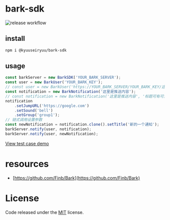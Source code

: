 # bark-sdk
![release workflow](https://github.com/kyuuseiryuu/bark-sdk/actions/workflows/release-package.yml/badge.svg)

## install
``` bash
npm i @kyuuseiryuu/bark-sdk
```
## usage

```typescript
const barkServer = new BarkSDK('YOUR_BARK_SERVER');
const user = new BarkUser('YOUR_BARK_KEY');
// const user = new BarkUser('https://YOUR_BARK_SERVER/YOUR_BARK_KEY/这里改成你自己的推送内容');
const notification = new BarkNotification('这里是推送内容');
// const notification = new BarkNotification('这里是推送内容', '标题可有可无');
notification
    .setJumpURL('https://google.com')
    .setSound('bell')
    .setGroup('group1');
// 链式调用设置参数
const newNotification = notification.clone().setTitle('新的一个通知');
barkServer.notify(user, notification);
barkServer.notify(user, newNotification);
```

[View test case demo](./__test__)

# resources
- [https://github.com/Finb/Bark](https://github.com/Finb/Bark)

# License
Code released under the [MIT](./LICENSE) license.
